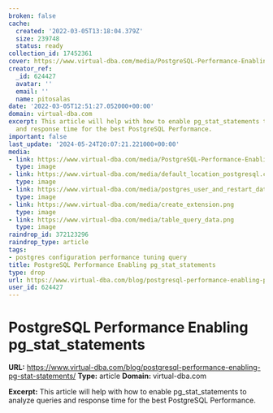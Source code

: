 ```yaml
---
broken: false
cache:
  created: '2022-03-05T13:18:04.379Z'
  size: 239748
  status: ready
collection_id: 17452361
cover: https://www.virtual-dba.com/media/PostgreSQL-Performance-Enabling-pg_stat_statements.jpg
creator_ref:
  _id: 624427
  avatar: ''
  email: ''
  name: pitosalas
date: '2022-03-05T12:51:27.052000+00:00'
domain: virtual-dba.com
excerpt: This article will help with how to enable pg_stat_statements to analyze queries
  and response time for the best PostgreSQL Performance.
important: false
last_update: '2024-05-24T20:07:21.221000+00:00'
media:
- link: https://www.virtual-dba.com/media/PostgreSQL-Performance-Enabling-pg_stat_statements.jpg
  type: image
- link: https://www.virtual-dba.com/media/default_location_postgresql.conf_file_on_ubuntu.png
  type: image
- link: https://www.virtual-dba.com/media/postgres_user_and_restart_database.png
  type: image
- link: https://www.virtual-dba.com/media/create_extension.png
  type: image
- link: https://www.virtual-dba.com/media/table_query_data.png
  type: image
raindrop_id: 372123296
raindrop_type: article
tags:
- postgres configuration performance tuning query
title: PostgreSQL Performance Enabling pg_stat_statements
type: drop
url: https://www.virtual-dba.com/blog/postgresql-performance-enabling-pg-stat-statements/
user_id: 624427
---
```


# PostgreSQL Performance Enabling pg_stat_statements

**URL:** https://www.virtual-dba.com/blog/postgresql-performance-enabling-pg-stat-statements/
**Type:** article
**Domain:** virtual-dba.com

**Excerpt:** This article will help with how to enable pg_stat_statements to analyze queries and response time for the best PostgreSQL Performance.
